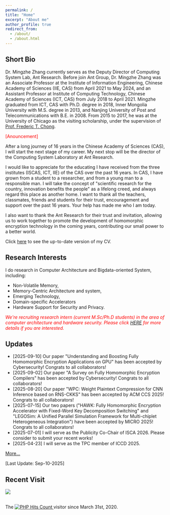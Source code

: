 ```yaml
---
permalink: /
title: "Home"
excerpt: "About me"
author_profile: true
redirect_from: 
  - /about/
  - /about.html
---
```


## Short Bio
Dr. Mingzhe Zhang currently serves as the Deputy Director of Computing System Lab, Ant Research. Before join Ant Group, Dr. Mingzhe Zhang was an Associate Professor at the Institute of Information Engineering, Chinese Academy of Sciences (IIE, CAS) from April 2021 to May 2024, and an Assistant Professor at Institute of Computing Technology, Chinese Academy of Sciences (ICT, CAS) from July 2018 to April 2021. Mingzhe graduated from ICT, CAS with Ph.D. degree in 2018, Inner Mongolia University with M.S. degree in 2013, and Nanjing University of Post and Telecommunications with B.E. in 2008. From 2015 to 2017, he was at the University of Chicago as the visiting scholarship, under the supervision of [Prof. Frederic T. Chong](http://people.cs.uchicago.edu/~ftchong/). 

<font color="#FF0000">[Anouncement]</font> 

After a long journey of 16 years in the Chinese Academy of Sciences (CAS), I will start the next stage of my career. My next stop will be the director of the Computing System Laboratory at Ant Research. 

I would like to appreciate for the educating I have received from the three institutes (ISCAS, ICT, IIE) of the CAS over the past 16 years. In CAS, I have grown from a student to a researcher, and from a young man to a responsible man. I will take the concept of "scientific research for the country, innovation benefits the people" as a lifelong creed, and always regard this place as another home. I want to thank all the teachers, classmates, friends and students for their trust, encouragement and support over the past 16 years. Your help has made me who I am today.

I also want to thank the Ant Research for their trust and invitation, allowing us to work together to promote the development of homomorphic encryption technology in the coming years, contributing our small power to a better world.

Click [here](../pages/cv) to see the up-to-date version of my CV.


## Research Interests
I do research in Computer Architecture and Bigdata-oriented System, including:

- Non-Volatile Memory,
- Memory-Centric Architecture and system,
- Emerging Technology,
- Domain-specific Accelerators
- Hardware Support for Security and Privacy.

<font color="#FF0000"><i>We're recruiting research intern (current M.Sc/Ph.D students) in the area of computer architecture and hardware security. Please click <a href="../pages/recruiting">HERE</a> for more details if you are interested.</i></font>

## Updates

+ [2025-09-10] Our paper "Understanding and Boosting Fully Homomorphic Encryption Applications on GPU" has been accepted by Cybersecurity! Congrats to all collaborators!
+ [2025-09-02] Our paper "A Survey on Fully Homomorphic Encryption Compilers" has been accepted by Cybersecurity! Congrats to all collaborators!
+ [2025-08-20] Our paper "WPC: Weight Plaintext Compression for CNN Inference based on RNS-CKKS" has been accepted by ACM CCS 2025! Congrats to all collaborators!
+ [2025-07-15] Our two papers ("HAWK: Fully Homomorphic Encryption Accelerator with Fixed-Word Key Decomposition Switching" and "LEGOSim: A Unified Parallel Simulation Framework for Multi-chiplet Heterogeneous Integration") have been accepted by MICRO 2025! Congrats to all collaborators!
+ [2025-07-01] I will serve as the Publicity Co-Chair of ISCA 2026. Please consider to submit your recent works!
+ [2025-04-23] I will serve as the TPC member of ICCD 2025.

[More...](../news/all-news)

\[Last Update: Sep-10-2025\]

   

## Recent Visit

<a href="https://clustrmaps.com/site/17p9b" title="Visit tracker"><img src="//www.clustrmaps.com/map_v2.png?d=_x7tqyOr885brXGvZjrsKqXa4MFwSfmlCNrM9Pdv_q4&cl=ffffff" /></a>

<br>
<!-- hitwebcounter Code START -->
The <a href="https://www.hitwebcounter.com" target="_blank">
<img src="https://hitwebcounter.com/counter/counter.php?page=7218568&style=0006&nbdigits=8&type=page&initCount=0" title="User Stats" Alt="PHP Hits Count"   border="0" > 
</a> visitor since March 31st, 2020.      
